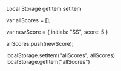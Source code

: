 Local Storage
getItem
setItem

var allScores = [];

var newScore = {
    initials: "SS",
    score: 5
}

allScores.push(newScore);

localStorage.setItem("allScores", allScores)
localStorage.getItem("allScores")